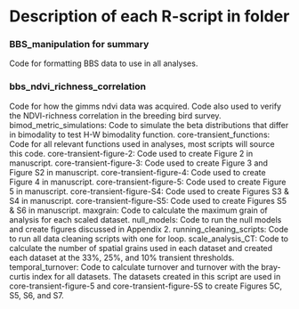 # Description of each R-script in folder

### BBS_manipulation for summary
Code for formatting BBS data to use in all analyses.
### bbs_ndvi_richness_correlation
Code for how the gimms ndvi data was acquired. Code also used to verify the NDVI-richness correlation in the breeding bird survey.
bimod_metric_simulations: Code to simulate the beta distributions that differ in bimodality to test H-W bimodality function.
core-transient_functions: Code for all relevant functions used in analyses, most scripts will source this code.
core-transient-figure-2: Code used to create Figure 2 in manuscript.
core-transient-figure-3: Code used to create Figure 3 and Figure S2 in manuscript.
core-transient-figure-4: Code used to create Figure 4 in manuscript.
core-transient-figure-5: Code used to create Figure 5 in manuscript.
core-transient-figure-S4: Code used to create Figures S3 & S4 in manuscript.
core-transient-figure-S5: Code used to create Figures S5 & S6 in manuscript.
maxgrain: Code to calculate the maximum grain of analysis for each scaled dataset.
null_models: Code to run the null models and create figures discussed in Appendix 2.
running_cleaning_scripts: Code to run all data cleaning scripts with one for loop.
scale_analysis_CT: Code to calculate the number of spatial grains used in each dataset and created each dataset at the 33%, 25%, and 10% transient thresholds.
temporal_turnover: Code to calculate turnover and turnover with the bray-curtis index for all datasets. The datasets created in this script are used in core-transient-figure-5 and core-transient-figure-5S to create Figures 5C, S5, S6, and S7.
